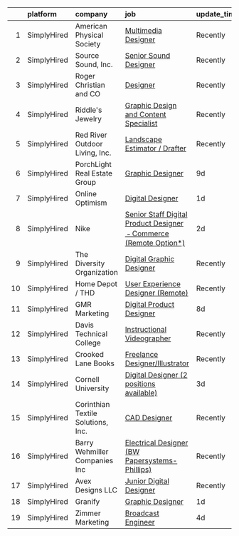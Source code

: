 

|    | platform    | company                            | job                                                                                                                                                                          | update_time   | location         |
|---:|:------------|:-----------------------------------|:-----------------------------------------------------------------------------------------------------------------------------------------------------------------------------|:--------------|:-----------------|
|  1 | SimplyHired | American Physical Society          | [Multimedia Designer](https://www.simplyhired.com/job/izcCwPR9D2U2I7iA4dewHJdtdRm4DYcbR6kNmZiw3iLIF57Qmj5Klw?q=digital+designer)                                             | Recently      | College Park, MD |
|  2 | SimplyHired | Source Sound, Inc.                 | [Senior Sound Designer](https://www.simplyhired.com/job/mw3datBFZnSnzm3SFniNFlYC60OHbjYX1kgvM61bk-lO-0QBaaabnQ?q=digital+designer)                                           | Recently      | Remote           |
|  3 | SimplyHired | Roger Christian and CO             | [Designer](https://www.simplyhired.com/job/dRep3DFvH08MG9lUJr2fkuQSnEZZkPI-vjBwQzzBrKk2EFBusQnuEw?q=digital+designer)                                                        | Recently      | San Antonio, TX  |
|  4 | SimplyHired | Riddle's Jewelry                   | [Graphic Design and Content Specialist](https://www.simplyhired.com/job/EMGrwqSVcqAzVWpx-uxYYKuZlkiu_Zhiz-MgHfmbgT8eAc1XfF2Iyw?q=digital+designer)                           | Recently      | Rapid City, SD   |
|  5 | SimplyHired | Red River Outdoor Living, Inc.     | [Landscape Estimator / Drafter](https://www.simplyhired.com/job/3FZw0I5Vdng0MfFrDbPuDx0Wby4ciLDRv9D1qafryf1OcAxpYxsqfQ?q=digital+designer)                                   | Recently      | Paris, TX        |
|  6 | SimplyHired | PorchLight Real Estate Group       | [Graphic Designer](https://www.simplyhired.com/job/K5wd1vvJKNPfP-DLYKnLYldV3TKWLhWkHAbF3v_GKENUeBBzP9_GWA?q=digital+designer)                                                | 9d            | Denver, CO       |
|  7 | SimplyHired | Online Optimism                    | [Digital Designer](https://www.simplyhired.com/job/bm71VPUSsskN5MgDXvEDRs76VFA9umns6qfjklC-F-uyGHO63ZfEFw?q=digital+designer)                                                | 1d            | Remote           |
|  8 | SimplyHired | Nike                               | [Senior Staff Digital Product Designer﹣Commerce (Remote Option*)](https://www.simplyhired.com/job/ANsg2jOvPfsy25-URsJ8QEmarHPDNNmswvd-tLj_u-TVowhPCyqsiw?q=digital+designer) | 2d            | Beaverton, OR    |
|  9 | SimplyHired | The Diversity Organization         | [Digital Graphic Designer](https://www.simplyhired.com/job/6clV3FoYyyfjEdMczospJ5Ce_vStgdU1pIM4szk4vA1UorVCcLJjnw?q=digital+designer)                                        | Recently      | Remote           |
| 10 | SimplyHired | Home Depot / THD                   | [User Experience Designer (Remote)](https://www.simplyhired.com/job/4ZyhTKEEJm60HD3cGOH00Y0I5b0AZugOYdJlvueyJbkqt6vKrwd44g?q=digital+designer)                               | Recently      | Atlanta, GA      |
| 11 | SimplyHired | GMR Marketing                      | [Digital Product Designer](https://www.simplyhired.com/job/sf-vigkgdsFXRkjjP_7ir4n5NCodnrXqh6ugP5TJNG7t-kGM-EmV3w?q=digital+designer)                                        | 8d            | Remote           |
| 12 | SimplyHired | Davis Technical College            | [Instructional Videographer](https://www.simplyhired.com/job/F0lUzOoNLT-sUGfIWKjSWl1iWxpQpGfYyKMQsFPcJMElj3jMO8wqBg?q=digital+designer)                                      | Recently      | Kaysville, UT    |
| 13 | SimplyHired | Crooked Lane Books                 | [Freelance Designer/Illustrator](https://www.simplyhired.com/job/7-oep-i_7yGCdk0DJ_OH2vzdbNj70sC1mFujxIhSI1Owd9RNnsIQkw?q=digital+designer)                                  | Recently      | Remote           |
| 14 | SimplyHired | Cornell University                 | [Digital Designer (2 positions available)](https://www.simplyhired.com/job/W7N0FqpXB1VFvQ42ttRl_QVtK-lnpl8S3DdsUlxF0ix-RcFxWojQ0g?q=digital+designer)                        | 3d            | Ithaca, NY       |
| 15 | SimplyHired | Corinthian Textile Solutions, Inc. | [CAD Designer](https://www.simplyhired.com/job/vxlOA42t6pNXgNFcVuE2Qr_ZhYSJOVp5AhS_EOMukqwEcq-ALZGWeA?q=digital+designer)                                                    | Recently      | Dalton, GA       |
| 16 | SimplyHired | Barry Wehmiller Companies Inc      | [Electrical Designer (BW Papersystems-Phillips)](https://www.simplyhired.com/job/55j7_3TMLgwJVam74hs5kK7NIU0sDNmeWB9PyyGuKZ2iSopf5No1zg?q=digital+designer)                  | Recently      | Phillips, WI     |
| 17 | SimplyHired | Avex Designs LLC                   | [Junior Digital Designer](https://www.simplyhired.com/job/-74LSMpVWwq90Q0qk7gYmaLHecG-Fj01940sPSsfvVIRck3_Oo97mg?q=digital+designer)                                         | Recently      | Remote           |
| 18 | SimplyHired | Granify                            | [Graphic Designer](https://www.simplyhired.com/job/u7FYeCLam_sucmozdDSQdbbeOY2OKzHFKZvycdcPvRoYRNF0zMw_8Q?q=digital+designer)                                                | 1d            | Austin, TX       |
| 19 | SimplyHired | Zimmer Marketing                   | [Broadcast Engineer](https://www.simplyhired.com/job/4wbSiPzg3HkcOtDEhaFUZ2LtBleqriydtB0jqMt9TEb6qEww6Jxv7A?q=digital+designer)                                              | 4d            | Joplin, MO       |